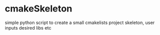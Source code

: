 cmakeSkeleton
=============

simple python script to create a small cmakelists project skeleton, user inputs desired libs etc
